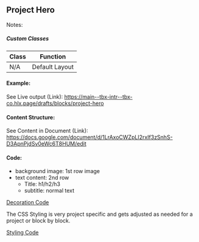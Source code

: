 ## Project Hero

Notes:

##### Custom Classes 
|  Class | Function   |  
|--------|------------|
| N/A | Default Layout |

#### Example:
See Live output (Link):
https://main--tbx-intr--tbx-co.hlx.page/drafts/blocks/project-hero

#### Content Structure:

See Content in Document (Link):
https://docs.google.com/document/d/1LrAxoCWZpLI2rxIf3zSnhS-D3ApnPjdSv0eWc6T8HUM/edit

#### Code:
- background image: 1st row image
- text content: 2nd row
    - Title: h1/h2/h3
    - subtitle: normal text

[Decoration Code](project-hero.js)

The CSS Styling is very project specific and gets adjusted as needed for a project or block by block.

[Styling Code](project-hero.css)